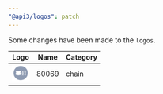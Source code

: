 ```yaml
---
"@api3/logos": patch
---
```


Some changes have been made to the `logos`.

|Logo|Name|Category|
|---|---|---|
|<img src="./raw/chains/Chain80069.svg" width="36" alt="">|80069|chain|
